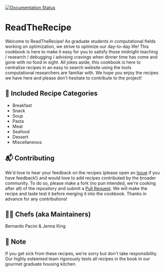 [![Documentation Status](https://readthedocs.org/projects/readtherecipe/badge/?version=latest)](https://readtherecipe.readthedocs.io/en/latest/?badge=latest)

ReadTheRecipe
=============

Welcome to ReadTheRecipe!
As graduate students in computational fields working on optimization, we strive to optimize our day-to-day life!
This cookbook is here to make it easy for you to satisfy those midnight teaching / research / debugging / advising cravings when dinner time has come and gone with no food in sight.
All jokes aside, this cookbook is here to centralize recipes in an easy to search website using the tools computational researchers are familiar with.
We hope you enjoy the recipes we have here and please don't hesitate to contribute to the project!

:page_with_curl: Included Recipe Categories
-------------------------------------------

* Breakfast
* Snack
* Soup
* Pasta
* Meat
* Seafood
* Dessert
* Miscellaneous

:mailbox_with_mail: Contributing
--------------------------------

We'd love to hear your feedback on the recipes (please open an [Issue](https://github.com/bernardopacini/ReadTheRecipe/issues) if you have feedback!) and would love to add recipes contributed by the broader community.
To do so, please make a fork (no pun intended, we're cooking after all) of the repository and submit a [Pull Request](https://github.com/bernardopacini/ReadTheRecipe/pulls).
We will make the recipe and taste test it before merging it into the cookbook.
Thanks in advance for any contributions!

:cook: Chefs (aka Maintainers)
------------------------------

Bernardo Pacini & Jenna King


:mega: Note
-----------
If you get sick from these recipes, we're sorry but don't take responsibility.
Our highly esteemed team rigorously tests all recipes in the book in our gourmet graduate housing kitchen.
